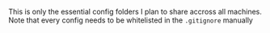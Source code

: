 This is only the essential config folders I plan to share accross all machines.
Note that every config needs to be whitelisted in the `.gitignore` manually
